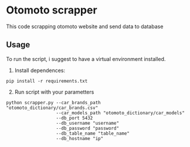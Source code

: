 # Otomoto scrapper

This code scrapping otomoto website and send data to database


## Usage

To run the script, i suggest to have a virtual environment installed.

1. Install dependences:

```
pip install -r requirements.txt
```

2. Run script with your parametters

```
python scrapper.py --car_brands_path "otomoto_dictionary/car_brands.csv" 
                   --car_models_path "otomoto_dictionary/car_models" 
                   --db_port 5432 
                   --db_username "username" 
                   --db_password "password" 
                   --db_table_name "table_name" 
                   --db_hostname "ip"
```
